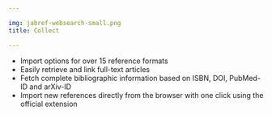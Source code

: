 ```yaml
---

img: jabref-websearch-small.png
title: Collect

---
```


* Import options for over 15 reference formats
* Easily retrieve and link full-text articles
* Fetch complete bibliographic information based on ISBN, DOI, PubMed-ID and arXiv-ID
* Import new references directly from the browser with one click using the official extension